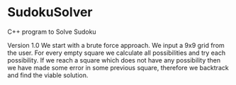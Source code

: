 # SudokuSolver
C++ program to Solve Sudoku

Version 1.0 
We start with a brute force approach. We input a 9x9 grid from the user. For every empty square we calculate all possibilities and try each possibility. If we reach a square which does not have any possibility then we have made some error in some previous square, therefore we backtrack and find the viable solution.



